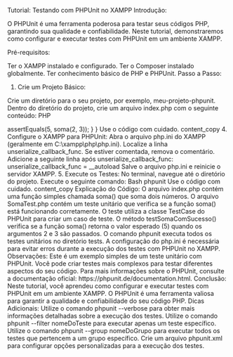 
Tutorial: Testando com PHPUnit no XAMPP
Introdução:

O PHPUnit é uma ferramenta poderosa para testar seus códigos PHP, garantindo sua qualidade e confiabilidade. Neste tutorial, demonstraremos como configurar e executar testes com PHPUnit em um ambiente XAMPP.

Pré-requisitos:

Ter o XAMPP instalado e configurado.
Ter o Composer instalado globalmente.
Ter conhecimento básico de PHP e PHPUnit.
Passo a Passo:

1. Crie um Projeto Básico:

Crie um diretório para o seu projeto, por exemplo, meu-projeto-phpunit.
Dentro do diretório do projeto, crie um arquivo index.php com o seguinte conteúdo:
PHP
<?php

function soma($a, $b) {
  return $a + $b;
}

echo soma(2, 3); // Imprime 5
Use o código com cuidado.
content_copy
2. Instale o PHPUnit com Composer:

Abra o terminal e navegue até o diretório do projeto.
Execute o seguinte comando:
Bash
composer require phpunit/phpunit
Use o código com cuidado.
content_copy
3. Crie um Arquivo de Teste:

Crie um diretório chamado tests dentro do diretório do projeto.
Dentro do diretório tests, crie um arquivo SomaTest.php com o seguinte conteúdo:
PHP
<?php

use PHPUnit\Framework\TestCase;

class SomaTest extends TestCase {

  public function testSomaComSucesso() {
    $this->assertEquals(5, soma(2, 3));
  }
}
Use o código com cuidado.
content_copy
4. Configure o XAMPP para PHPUnit:

Abra o arquivo php.ini do XAMPP (geralmente em C:\xampp\php\php.ini).
Localize a linha unserialize_callback_func. Se estiver comentada, remova o comentário.
Adicione a seguinte linha após unserialize_callback_func:
unserialize_callback_func = __autoload
Salve o arquivo php.ini e reinicie o servidor XAMPP.
5. Execute os Testes:

No terminal, navegue até o diretório do projeto.
Execute o seguinte comando:
Bash
phpunit
Use o código com cuidado.
content_copy
Explicação do Código:

O arquivo index.php contém uma função simples chamada soma() que soma dois números.
O arquivo SomaTest.php contém um teste unitário que verifica se a função soma() está funcionando corretamente.
O teste utiliza a classe TestCase do PHPUnit para criar um caso de teste.
O método testSomaComSucesso() verifica se a função soma() retorna o valor esperado (5) quando os argumentos 2 e 3 são passados.
O comando phpunit executa todos os testes unitários no diretório tests.
A configuração do php.ini é necessária para evitar erros durante a execução dos testes com PHPUnit no XAMPP.
Observações:

Este é um exemplo simples de um teste unitário com PHPUnit. Você pode criar testes mais complexos para testar diferentes aspectos do seu código.
Para mais informações sobre o PHPUnit, consulte a documentação oficial: https://phpunit.de/documentation.html.
Conclusão:

Neste tutorial, você aprendeu como configurar e executar testes com PHPUnit em um ambiente XAMPP. O PHPUnit é uma ferramenta valiosa para garantir a qualidade e confiabilidade do seu código PHP.

Dicas Adicionais:

Utilize o comando phpunit --verbose para obter mais informações detalhadas sobre a execução dos testes.
Utilize o comando phpunit --filter nomeDoTeste para executar apenas um teste específico.
Utilize o comando phpunit --group nomeDoGrupo para executar todos os testes que pertencem a um grupo específico.
Crie um arquivo phpunit.xml para configurar opções personalizadas para a execução dos testes.